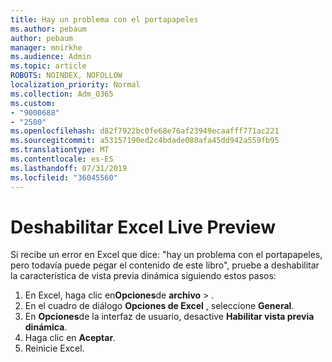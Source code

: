 ```yaml
---
title: Hay un problema con el portapapeles
ms.author: pebaum
author: pebaum
manager: mnirkhe
ms.audience: Admin
ms.topic: article
ROBOTS: NOINDEX, NOFOLLOW
localization_priority: Normal
ms.collection: Adm_O365
ms.custom:
- "9000688"
- "2580"
ms.openlocfilehash: d82f7922bc0fe68e76af23949ecaafff771ac221
ms.sourcegitcommit: a53157190ed2c4bdade088afa45dd942a559fb95
ms.translationtype: MT
ms.contentlocale: es-ES
ms.lasthandoff: 07/31/2019
ms.locfileid: "36045560"
---
```

# <a name="disable-excel-live-preview"></a>Deshabilitar Excel Live Preview

Si recibe un error en Excel que dice: "hay un problema con el portapapeles, pero todavía puede pegar el contenido de este libro", pruebe a deshabilitar la característica de vista previa dinámica siguiendo estos pasos:

1. En Excel, haga clic en**Opciones**de **archivo** > .
3. En el cuadro de diálogo **Opciones de Excel** , seleccione **General**.
4. En **Opciones**de la interfaz de usuario, desactive **Habilitar vista previa dinámica**.
5. Haga clic en **Aceptar**.
6. Reinicie Excel.